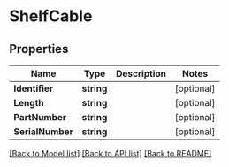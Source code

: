 # ShelfCable

## Properties

Name | Type | Description | Notes
------------ | ------------- | ------------- | -------------
**Identifier** | **string** |  | [optional] 
**Length** | **string** |  | [optional] 
**PartNumber** | **string** |  | [optional] 
**SerialNumber** | **string** |  | [optional] 

[[Back to Model list]](../README.md#documentation-for-models) [[Back to API list]](../README.md#documentation-for-api-endpoints) [[Back to README]](../README.md)


